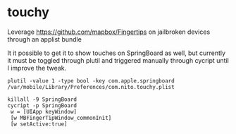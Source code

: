 # touchy
Leverage https://github.com/mapbox/Fingertips on jailbroken devices through an applist bundle

It it possible to get it to show touches on SpringBoard as well, but currently it must be toggled through plutil and triggered manually through cycript until I improve the tweak.

```
plutil -value 1 -type bool -key com.apple.springboard /var/mobile/Library/Preferences/com.nito.touchy.plist

killall -9 SpringBoard
cycript -p SpringBoard
 w = [UIApp keyWindow]
 [w MBFingerTipWindow_commonInit]
 [w setActive:true]
```



